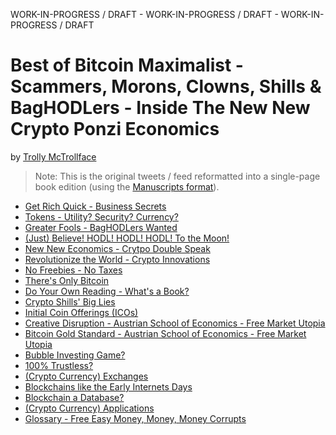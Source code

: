 
WORK-IN-PROGRESS / DRAFT - WORK-IN-PROGRESS / DRAFT - WORK-IN-PROGRESS / DRAFT


# Best of Bitcoin Maximalist - Scammers, Morons, Clowns, Shills & BagHODLers - Inside The New New Crypto Ponzi Economics


by [Trolly McTrollface](https://twitter.com/Tr0llyTr0llFace)

> Note: This is the original tweets / feed
> reformatted into a single-page book edition
> (using the [Manuscripts format](http://manuscripts.github.io)).


- [Get Rich Quick - Business Secrets](manuscript/README.md#get-rich-quick---business-secrets)
- [Tokens - Utility? Security? Currency?](manuscript/README.md#tokens---utility-security-currency)
- [Greater Fools - BagHODLers Wanted](manuscript/README.md#greater-fools---baghodlers-wanted)
- [(Just) Believe! HODL! HODL! HODL! To the Moon!](manuscript/README.md#just-believe-hodl-hodl-hodl-to-the-moon)
- [New New Economics - Crytpo Double Speak](manuscript/README.md#new-new-economics---crytpo-double-speak)
- [Revolutionize the World - Crypto Innovations](manuscript/README.md#revolutionize-the-world---crypto-innovations)
- [No Freebies - No Taxes](manuscript/README.md#no-freebies---no-taxes)
- [There's Only Bitcoin](manuscript/README.md#theres-only-bitcoin)
- [Do Your Own Reading - What's a Book?](manuscript/README.md#do-your-own-reading---whats-a-book)
- [Crypto Shills' Big Lies](manuscript/README.md#crypto-shills-big-lies)
- [Initial Coin Offerings (ICOs)](manuscript/README.md#initial-coin-offerings-icos)
- [Creative Disruption - Austrian School of Economics - Free Market Utopia](manuscript/README.md#creative-disruption---austrian-school-of-economics---free-market-utopia)
- [Bitcoin Gold Standard - Austrian School of Economics - Free Market Utopia](manuscript/README.md#bitcoin-gold-standard---austrian-school-of-economics---free-market-utopia)
- [Bubble Investing Game?](manuscript/README.md#bubble-investing-game)
- [100% Trustless?](manuscript/README.mdt#100-trustless)
- [(Crypto Currency) Exchanges](manuscript/README.md#crypto-currency-exchanges)
- [Blockchains like the Early Internets Days](manuscript/README.md#blockchains-like-the-early-internets-days)
- [Blockchain a Database?](manuscript/README.md#blockchain-a-database)
- [(Crypto Currency) Applications](manuscript/README.md#crypto-currency-applications)
- [Glossary - Free Easy Money, Money, Money Corrupts](manuscript/README.md#glossary---free-easy-money-money-money-corrupts)
